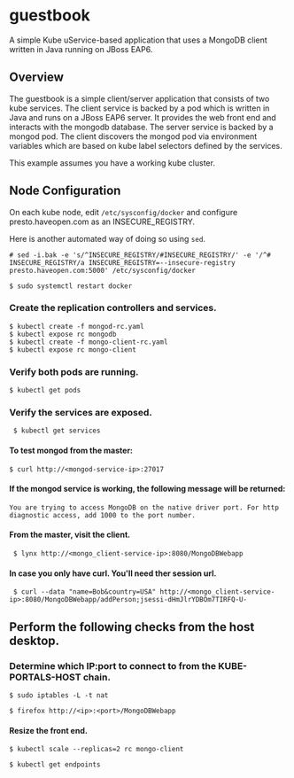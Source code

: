 # guestbook
A simple Kube uService-based application that uses a MongoDB client written in Java running on JBoss EAP6.

## Overview
The guestbook is a simple client/server application that consists of two kube
services. The client service is backed by a pod which is written in Java
and runs on a JBoss EAP6 server. It provides the web front end and interacts
with the mongodb database.  The server service is backed by a mongod pod.  The
client discovers the mongod pod via environment variables which are based on
kube label selectors defined by the services.

This example assumes you have a working kube cluster.

## Node Configuration
On each kube node, edit `/etc/sysconfig/docker` and configure presto.haveopen.com as an INSECURE_REGISTRY.

Here is another automated way of doing so using `sed`.
```
# sed -i.bak -e 's/^INSECURE_REGISTRY/#INSECURE_REGISTRY/' -e '/^# INSECURE_REGISTRY/a INSECURE_REGISTRY=--insecure-registry presto.haveopen.com:5000' /etc/sysconfig/docker
```

`$ sudo systemctl restart docker`

### Create the replication controllers and services.
    $ kubectl create -f mongod-rc.yaml
    $ kubectl expose rc mongodb
    $ kubectl create -f mongo-client-rc.yaml
    $ kubectl expose rc mongo-client

### Verify both pods are running.
`$ kubectl get pods`

### Verify the services are exposed.
` $ kubectl get services`

#### To test mongod from the master:

    $ curl http://<mongod-service-ip>:27017

#### If the mongod service is working, the following message will be returned:

    You are trying to access MongoDB on the native driver port. For http 
    diagnostic access, add 1000 to the port number.

#### From the master, visit the client.

     $ lynx http://<mongo_client-service-ip>:8080/MongoDBWebapp

#### In case you only have curl. You'll need ther session url.

     $ curl --data "name=Bob&country=USA" http://<mongo_client-service-ip>:8080/MongoDBWebapp/addPerson;jsessi-dHmJlrYDBOm7TIRFQ-U-

## Perform the following checks from the host desktop.

### Determine which IP:port to connect to from the KUBE-PORTALS-HOST chain.

    $ sudo iptables -L -t nat

    $ firefox http://<ip>:<port>/MongoDBWebapp

#### Resize the front end.

    $ kubectl scale --replicas=2 rc mongo-client

    $ kubectl get endpoints
